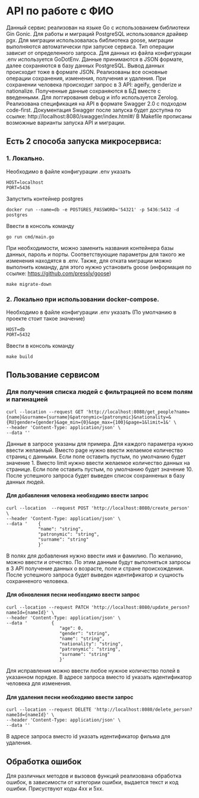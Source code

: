 # API по работе с ФИО
Данный сервис реализован на языке Go с использованием библиотеки Gin Gonic. Для работы и миграций PostgreSQL использовался драйвер pgx. Для миграции использовалась библиотека goose, миграции выполняются автоматически при запуске сервиса. Тип операции зависит от определенного запроса. Для данных из файла конфигурации .env используется GoDotEnv.
Данные принимаются в JSON формате, далее сохраняются в базу данных PostgreSQL. Вывод данных происходит тоже в формате JSON. Реализованы все основные операции сохранения, изменения, получения и удаления.
При сохранении человека происходит запрос в 3 API: ageify, genderize и nationalize. Полученные данные сохраняются в БД вместе с введенными.
Для логгирования debug и info используется Zerolog.
Реализована спецификация на API в формате Swagger 2.0 с подходом code-first. Документация Swagger после запуска будет доступна по ссылке: http://localhost:8080/swagger/index.html#/
В Makefile прописаны возможные варианты запуска API и миграции.
## Есть 2 способа запуска микросервиса:
### 1. Локально.
   Необходимо в файле конфигурации .env указать
   ```
   HOST=localhost
   PORT=5436
   ```
   Запустить контейнер postgres
   ```
   docker run --name=db -e POSTGRES_PASSWORD='54321' -p 5436:5432 -d postgres
   ```
   Ввести в консоль команду
   ```
   go run cmd/main.go
   ```
   При необходимости, можно заменить названия контейнера базы данных, пароль и порты. Соответствующие параметры для такого же изменения находятся в .env. 
   Также, для отката миграции можно выполнить команду, для этого нужно установить goose (информация по ссылке: https://github.com/pressly/goose)
   ```
   make migrate-down
   ```
### 2. Локально при использовании docker-compose.
   
   Необходимо в файле конфигурации .env указать (По умолчанию в проекте стоит такое значение)
   ```
   HOST=db
   PORT=5432
   ```
   Ввести в консоль команду
   ```
   make build
   ```
## Пользование сервисом
### Для получения списка людей с фильтрацией по всем полям и пагинацией
```
curl --location --request GET 'http://localhost:8080/get_people?name={name}&surname={surname}&patronymic={patronymic}&nationality=&{RU}gender={gender}&age_min={0}&age_max={100}&page=1&limit=1&' \
--header 'Content-Type: application/json' \
--data ''
```
Данные в запросе указаны для примера. Для каждого параметра нужно ввести желаемый. 
Вместо page нужно ввести желаемое количество страниц с данными. Если поле оставить пустым, по умолчанию будет значение 1. 
Вместо limit нужно ввести желаемое количество данных на странице. Если поле оставить пустым, по умолчанию будет значение 10. 
После успешного запроса будет выведен список сохранненых в базу данных людей.

#### Для добавления человека необходимо ввести запрос
```
curl --location  --request POST 'http://localhost:8080/create_person' \
--header 'Content-Type: application/json' \
--data '    {
            "name": "string",
            "patronymic": "string",
            "surname": "string"
            }'
```
В полях для добавления нужно ввести имя и фамилию. По желанию, можно ввести и отчество. По этим данным будут выполняться запросы в 3 API получение данных о возрасте, поле и стране происхождения.
После успешного запроса будет выведен идентификатор и сущность сохранненого человека. 

#### Для обновления песни необходимо ввести запрос
```
curl --location --request PATCH 'http://localhost:8080/update_person?nameId={nameId}' \
--header 'Content-Type: application/json' \
--data '         {
                    "age": 0,
                    "gender": "string",
                    "name": "string",
                    "nationality": "string",
                    "patronymic": "string",
                    "surname": "string"
                    }'
```
Для исправления можно ввести любое нужное количество полей в указанном порядке. В адресе запроса вместо id указать идентификатор человека для изменения.

#### Для удаления песни необходимо ввести запрос
```
curl --location --request DELETE 'http://localhost:8080/delete_person?nameId={nameId}' \
--header 'Content-Type: application/json' \
--data ''
```
В адресе запроса вместо id указать идентификатор фильма для удаления.
## Обработка ошибок
Для различных методов и вызовов функций реализована обработка ошибок, в зависимости от категории ошибки, выдается текст и код ошибки. Присуствуют коды 4хх и 5хх.
